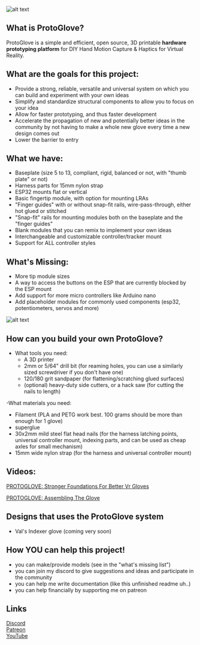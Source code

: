 ![alt text](https://github.com/Valsvirtuals/ProtoGlove/blob/main/media/main.png?raw=true)

## What is ProtoGlove?

ProtoGlove is a simple and efficient, open source, 3D printable **hardware prototyping platform** for DIY Hand Motion Capture & Haptics for Virtual Reality.


## What are the goals for this project:
 
- Provide a strong, reliable, versatile and universal system on which you can build and experiment with your own ideas 
- Simplify and standardize structural components to allow you to focus on your idea  
- Allow for faster prototyping, and thus faster development  
- Accelerate the propagation of new and potentially better ideas in the community by not having to make a whole new glove every time a new design comes out
- Lower the barrier to entry


## What we have:

- Baseplate (size 5 to 13, compliant, rigid, balanced or not, with "thumb plate" or not)  
- Harness parts for 15mm nylon strap  
- ESP32 mounts flat or vertical  
- Basic fingertip module, with option for mounting LRAs  
- "Finger guides" with or without snap-fit rails, wire-pass-through, either hot glued or stitched  
- "Snap-fit" rails for mounting modules both on the baseplate and the "finger guides"  
- Blank modules that you can remix to implement your own ideas
- Interchangeable and customizable controller/tracker mount    
- Support for ALL controller styles


## What's Missing:
  
- More tip module sizes 
- A way to access the buttons on the ESP that are currently blocked by the ESP mount  
- Add support for more micro controllers like Arduino nano
- Add placeholder modules for commonly used components (esp32, potentiometers, servos and more)

![alt text](https://github.com/Valsvirtuals/ProtoGlove/blob/main/media/parts.png?raw=true)

## How can you build your own ProtoGlove?

- What tools you need:  
  - A 3D printer  
  - 2mm or 5/64" drill bit (for reaming holes, you can use a similarly sized screwdriver if you don't have one)  
  - 120/180 grit sandpaper (for flattening/scratching glued surfaces)
  - (optional) heavy-duty side cutters, or a hack saw (for cutting the nails to length)

-What materials you need:  
  - Filament (PLA and PETG work best. 100 grams should be more than enough for 1 glove)  
  - superglue  
  - 30x2mm mild steel flat head nails (for the harness latching points, universal controller mount, indexing parts, and can be used as cheap axles for small mechanism)  
  - 15mm wide nylon strap (for the harness and universal controller mount)

## Videos:  
[PROTOGLOVE: Stronger Foundations For Better Vr Gloves](https://www.youtube.com/watch?v=wg-dA6JFofU)
<!-- [PROTOGLOVE: Choosing The Right Parts]() -->
[PROTOGLOVE: Assembling The Glove](https://www.youtube.com/watch?v=5-vP1U-F1cY)
<!-- [PROTOGLOVE: Universal Controller Mount]() -->
<!-- [PROTOGLOVE: Indexer]() -->

## Designs that uses the ProtoGlove system
- Val's Indexer glove (coming very soon)

## How YOU can help this project!

- you can make/provide models (see in the "what's missing list")  
- you can join my discord to give suggestions and ideas and participate in the community  
- you can help me write documentation (like this unfinished readme uh..)
- you can help financially by supporting me on patreon  


## Links

[Discord](https://discord.gg/g6XpeCnUfG)  
[Patreon](https://www.patreon.com/valsvirtuals)  
[YouTube](https://www.youtube.com/c/WalooW)
